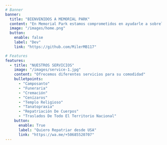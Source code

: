 ```yaml
---
# Banner
banner:
  title: "BIENVENIDOS A MEMORIAL PARK"
  content: "En Memorial Park estamos comprometidos en ayudarle a sobrellevar este difícil momento de la vida. Deseamos brindarle la tranquilidad que usted necesita para despedir a sus seres queridos mientras nosotros nos encargamos de todo por usted."
  image: "/images/home.png"
  button:
    enable: false
    label: "Dev"
    link: "https://github.com/MilerMB117"

# Features
features:
  - title: "NUESTROS SERVICIOS"
    image: "/images/service-1.jpg"
    content: "Ofrecemos diferentes servicios para su comodidad"
    bulletpoints:
      - "Camposanto"
      - "Funeraria"
      - "Cremación"
      - "Cenízaros"
      - "Templo Religioso"
      - "Tanatopraxia"
      - "Repatriación De Cuerpos"
      - "Traslados De Todo El Territorio Nacional"
    button:
      enable: True
      label: "Quiero Repatriar desde USA"
      link: "https://wa.me/+50685520707"
---
```

